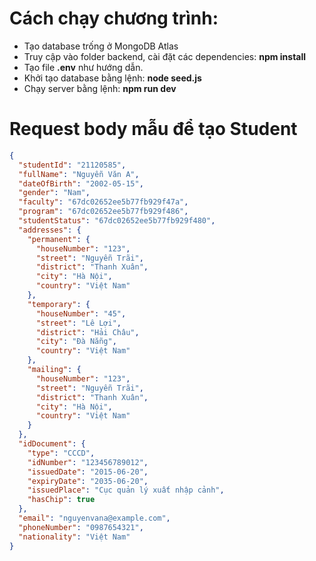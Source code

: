 # Cách chạy chương trình:

- Tạo database trống ở MongoDB Atlas
- Truy cập vào folder backend, cài đặt các dependencies: **npm install**
- Tạo file **.env** như hướng dẫn.
- Khởi tạo database bằng lệnh: **node seed.js**
- Chạy server bằng lệnh: **npm run dev**

# Request body mẫu để tạo Student

```json
{
  "studentId": "21120585",
  "fullName": "Nguyễn Văn A",
  "dateOfBirth": "2002-05-15",
  "gender": "Nam",
  "faculty": "67dc02652ee5b77fb929f47a",
  "program": "67dc02652ee5b77fb929f486",
  "studentStatus": "67dc02652ee5b77fb929f480",
  "addresses": {
    "permanent": {
      "houseNumber": "123",
      "street": "Nguyễn Trãi",
      "district": "Thanh Xuân",
      "city": "Hà Nội",
      "country": "Việt Nam"
    },
    "temporary": {
      "houseNumber": "45",
      "street": "Lê Lợi",
      "district": "Hải Châu",
      "city": "Đà Nẵng",
      "country": "Việt Nam"
    },
    "mailing": {
      "houseNumber": "123",
      "street": "Nguyễn Trãi",
      "district": "Thanh Xuân",
      "city": "Hà Nội",
      "country": "Việt Nam"
    }
  },
  "idDocument": {
    "type": "CCCD",
    "idNumber": "123456789012",
    "issuedDate": "2015-06-20",
    "expiryDate": "2035-06-20",
    "issuedPlace": "Cục quản lý xuất nhập cảnh",
    "hasChip": true
  },
  "email": "nguyenvana@example.com",
  "phoneNumber": "0987654321",
  "nationality": "Việt Nam"
}
```
